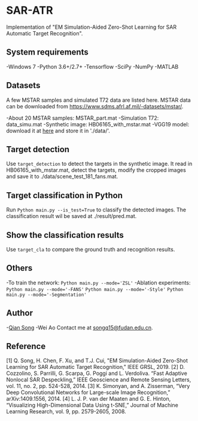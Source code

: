 # SAR-ATR
Implementation of "EM Simulation-Aided Zero-Shot Learning for SAR Automatic Target Recognition".

## System requirements
-Windows 7
-Python 3.6+/2.7+
-Tensorflow
-SciPy
-NumPy
-MATLAB

## Datasets
A few MSTAR samples and simulated T72 data are listed here. MSTAR data can be downloaded from https://www.sdms.afrl.af.mil/-datasets/mstar/. 

-About 20 MSTAR samples: MSTAR_part.mat
-Simulation T72: data_simu.mat
-Synthetic image: HB06165_with_mstar.mat
-VGG19 model: download it at [here](https://pan.baidu.com/s/1nJTTjmZIsneTgv_Uf8DxgA) and store it in './data/'.

## Target detection
Use `target_detection` to detect the targets in the synthetic image. It read in HB06165_with_mstar.mat, detect the targets, modify the cropped images and save it to ./data/scene_test_181_fans.mat.

## Target classification in Python
Run `Python main.py --is_test=True` to classify the detected images. The classification result wil be saved at ./result/pred.mat.

## Show the classification results
Use `target_cla` to compare the ground truth and recognition results.

## Others
-To train the network: `Python main.py --mode='ZSL'`
-Ablation experiments: `Python main.py --mode='-FANS'` `Python main.py --mode='-Style'` `Python main.py --mode='-Segmentation'`

## Author
-[Qian Song](https://github.com/QianSong-Cherry)
-Wei Ao
Contact me at songq15@fudan.edu.cn.

## Reference
[1] Q. Song, H. Chen, F. Xu, and T.J. Cui, "EM Simulation-Aided Zero-Shot Learning for SAR Automatic Target Recognition," IEEE GRSL, 2019.
[2] D. Cozzolino, S. Parrilli, G. Scarpa, G. Poggi and L. Verdoliva. “Fast Adaptive Nonlocal SAR Despeckling,” IEEE Geoscience and Remote Sensing Letters, vol. 11, no. 2, pp. 524-528, 2014.
[3]	K. Simonyan, and A. Zisserman, “Very Deep Convolutional Networks for Large-scale Image Recognition,” arXiv:1409.1556, 2014.
[4] L. J. P. van der Maaten and G. E. Hinton, “Visualizing High-Dimensional Data Using t-SNE,” Journal of Machine Learning Research, vol. 9, pp. 2579-2605, 2008.
